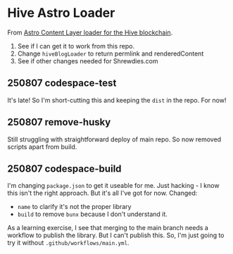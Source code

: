 # Hive Astro Loader

From [Astro Content Layer loader for the Hive blockchain](https://github.com/instytutfi/hive-astro-loader).

1. See if I can get it to work from this repo.
2. Change `hiveBlogLoader` to return permlink and renderedContent
3. See if other changes needed for Shrewdies.com

## 250807 codespace-test

It's late! So I'm short-cutting this and keeping the `dist` in the repo. For now!

## 250807 remove-husky

Still struggling with straightforward deploy of main repo. So now removed scripts apart from build.

## 250807 codespace-build

I'm changing `package.json` to get it useable for me. Just hacking - I know this isn't the right approach. But it's all I've got for now. Changed:

- `name` to clarify it's not the proper library
- `build` to remove `bunx` because I don't understand it.

As a learning exercise, I see that merging to the main branch needs a workflow to publish the library. But I can't publish this. So, I'm just going to try it without `.github/workflows/main.yml`.

